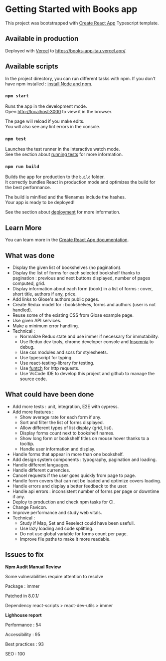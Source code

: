 # Getting Started with Books app

This project was bootstrapped with [Create React App](https://github.com/facebook/create-react-app) Typescript template.

## Available in production

Deployed with [Vercel](https://vercel.com/) to https://books-app-tau.vercel.app/.

## Available scripts

In the project directory, you can run different tasks with npm.
If you don't have npm installed : [install Node and npm](https://www.npmjs.com/get-npm).

### `npm start`

Runs the app in the development mode.\
Open [http://localhost:3000](http://localhost:3000) to view it in the browser.

The page will reload if you make edits.\
You will also see any lint errors in the console.

### `npm test`

Launches the test runner in the interactive watch mode.\
See the section about [running tests](https://facebook.github.io/create-react-app/docs/running-tests) for more information.

### `npm run build`

Builds the app for production to the `build` folder.\
It correctly bundles React in production mode and optimizes the build for the best performance.

The build is minified and the filenames include the hashes.\
Your app is ready to be deployed!

See the section about [deployment](https://facebook.github.io/create-react-app/docs/deployment) for more information.

## Learn More

You can learn more in the [Create React App documentation](https://facebook.github.io/create-react-app/docs/getting-started).

## What was done

- Display the given list of bookshelves (no pagination).
- Display the list of forms for each selected bookshelf thanks to pagination : previous and next buttons displayed, number of pages computed, grid.
- Display information about each form (book) in a list of forms : cover, short title, authors if any, price.
- Add links to Glose's authors public pages.
- Create Redux model for : bookshelves, forms and authors (user is not handled).
- Reuse some of the existing CSS from Glose example page.
- Use given API services.
- Make a minimum error handling.
- Technical :
  - Normalize Redux state and use immer if necessary for immutability.
  - Use Redux dev tools, chrome developer console and [Insomnia](https://insomnia.rest/) to debug.
  - Use css modules and scss for stylesheets.
  - Use typescript for typing.
  - Use react-testing-library for testing.
  - Use [funtch](https://github.com/ViBiOh/funtch) for http requests.
  - Use VsCode IDE to develop this project and github to manage the source code.

## What could have been done

- Add more tests : unit, integration, E2E with cypress.
- Add more features :
  - Show average rate for each form if any.
  - Sort and filter the list of forms displayed.
  - Allow different types of list display (grid, list).
  - Display forms count next to bookshelf names.
  - Show long form or bookshelf titles on mouse hover thanks to a tooltip.
  - Handle user information and display.
- Handle forms that appear in more than one bookshelf.
- Add design system components : typography, pagination and loading.
- Handle different languages.
- Handle different currencies.
- Cancel requests if the user goes quickly from page to page.
- Handle form covers that can not be loaded and optimize covers loading.
- Handle errors and display a better feedback to the user.
- Handle api errors : inconsistent number of forms per page or downtime if any.
- Deploy to production and check npm tasks for CI.
- Change Favicon.
- Improve performance and study web vitals.
- Technical :
  - Study if Map, Set and Reselect could have been usefull.
  - Use lazy loading and code splitting.
  - Do not use global variable for forms count per page.
  - Improve file paths to make it more readable.

## Issues to fix

**Npm Audit Manual Review**

<p>Some vulnerabilities require attention to resolve</p>
<p>Package : immer</p>
<p>Patched in 8.0.1/<p>
<p>Dependency react-scripts > react-dev-utils > immer</p>

**Lighhouse report**

<p>Performance : 54</p>
<p>Accessibility : 95</p>
<p>Best practices : 93</p>
<p>SEO : 100</p>

